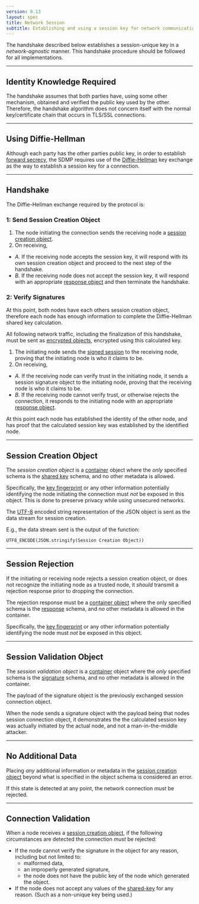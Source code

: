 ```yaml
---
version: 0.13
layout: spec
title: Network Session
subtitle: Establishing and using a session key for network communications.
---
```



The handshake described below establishes a session-unique key in
a *network-agnostic* manner. This handshake procedure should be
followed for all implementations.

---

## Identity Knowledge Required

The handshake assumes that both parties have, using some
other mechanism, obtained and verified the public key used
by the other. Therefore, the handshake algorithm does not
concern itself with the normal key/certificate chain that
occurs in TLS/SSL connections.

---

## Using Diffie-Hellman

Although each party has the other parties public key, in order
to establish [forward secrecy][w_forward], the SDMP requires use
of the [Diffie-Hellman][w_dh] key exchange as the way to establish
a session key for a connection.

---

## Handshake

The Diffie-Hellman exchange required by the protocol is:

### 1: Send Session Creation Object

1. The node initiating the connection sends the receiving node a
  [session creation object](#session-creation-object).
2. On receiving,
  - *A.* If the receiving node accepts the session key, it will
    respond with its own session creation object and proceed
    to the next step of the handshake.
  - *B.* If the receiving node does not accept the session key, it
    will respond with an appropriate [response object](#session-rejection)
    and then terminate the handshake.

### 2: Verify Signatures

At this point, both nodes have each others session creation
object, therefore each node has enough information to complete
the Diffie-Hellman shared key calculation.

All following network traffic, including the finalization of this
handshake, must be sent as [encrypted objects](../network-traffic),
encrypted using this calculated key.

1. The initiating node sends the [signed session](#session-validation-object)
  to the receiving node, proving that the initiating node is who
  it claims to be.
2. On receiving,
  - *A.* If the receiving node can verify trust in the initiating node, it
    sends a session signature object to the initiating node, proving that
    the receiving node is who it claims to be.
  - *B.* If the receiving node cannot verify trust, or otherwise rejects
    the connection, it responds to the initiating node with an appropriate
    [response object](#session-rejection).

At this point each node has established the identity of the other node,
and has proof that the calculated session key was established by the
identified node.

---

## Session Creation Object

The *session creation object* is a [container](../container)
object where the *only* specified schema is the
[shared key](../schema/shared-key) schema, and no
other metadata is allowed.

Specifically, the [key fingerprint](../cryptography#key-fingerprint)
or any other information potentially identifying the node initiating
the connection must *not* be exposed in this object. This is done
to preserve privacy while using unsecured networks.

The [UTF-8][w_utf8] encoded string representation of the JSON object
is sent as the data stream for session creation.

E.g., the data stream sent is the output of the function:

	UTF8_ENCODE(JSON.stringify(Session Creation Object))

---

## Session Rejection

If the initiating or receiving node rejects a session creation
object, or does not recognize the initiating node as a trusted
node, it *should* transmit a rejection response prior to dropping
the connection.

The rejection response must be a [container object](../container)
where the only specified schema is the [response](../schema/response)
schema, and *no* other metadata is allowed in the container.

Specifically, the [key fingerprint](../cryptography#key-fingerprint)
or any other information potentially identifying the node must *not*
be exposed in this object.

---

## Session Validation Object

The *session validation object* is a [container](../container) object where
the *only* specified schema is the [signature](../schema/signature) schema,
and no other metadata is allowed in the container.

The payload of the signature object is the previously exchanged session
connection object.

When the node sends a signature object with the payload being that nodes
session connection object, it demonstrates the the calculated session key
was actually initiated by the actual node, and not a man-in-the-middle
attacker.

---

## No Additional Data

Placing *any* additional information or metadata in the
[session creation object](#session-creation-object) beyond what
is specified in the object schema is considered an error.

If this state is detected at any point, the network connection *must*
be rejected.

---

## Connection Validation

When a node receives a [session creation object](#session-creation-object), if
the following circumstances are detected the connection *must* be rejected:

* If the node cannot verify the signature in the object for any reason,
	including but not limited to:
	- malformed data,
	- an improperly generated signature,
	- the node does not have the public key of the node which
		generated the object.
* If the node does not accept any values of the [shared-key](../schema/shared-key)
  for any reason. (Such as a non-unique key being used.)

[w_dh]: https://en.wikipedia.org/wiki/Diffie%E2%80%93Hellman_key_exchange
[w_forward]: https://en.wikipedia.org/wiki/Forward_secrecy
[w_utf8]: https://en.wikipedia.org/wiki/UTF-8
